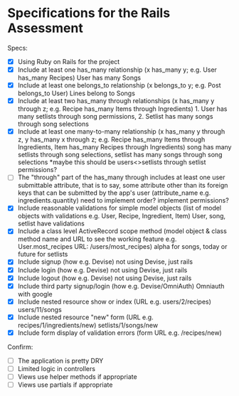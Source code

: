 # Specifications for the Rails Assessment

Specs:
- [x] Using Ruby on Rails for the project
- [X] Include at least one has_many relationship (x has_many y; e.g. User has_many Recipes) User has many Songs
- [X] Include at least one belongs_to relationship (x belongs_to y; e.g. Post belongs_to User) Lines belong to Songs
- [X] Include at least two has_many through relationships (x has_many y through z; e.g. Recipe has_many Items through Ingredients) 1. User has many setlists through song permissions, 2. Setlist has many songs through song selections
- [X] Include at least one many-to-many relationship (x has_many y through z, y has_many x through z; e.g. Recipe has_many Items through Ingredients, Item has_many Recipes through Ingredients) song has many setlists through song selections, setlist has many songs through song selections *maybe this should be users<>setlists through setlist permissions?
- [ ] The "through" part of the has_many through includes at least one user submittable attribute, that is to say, some attribute other than its foreign keys that can be submitted by the app's user (attribute_name e.g. ingredients.quantity) need to implement order? implement permissions?
- [X] Include reasonable validations for simple model objects (list of model objects with validations e.g. User, Recipe, Ingredient, Item) User, song, setlist have validations
- [X] Include a class level ActiveRecord scope method (model object & class method name and URL to see the working feature e.g. User.most_recipes URL: /users/most_recipes) alpha for songs, today or future for setlists
- [X] Include signup (how e.g. Devise) not using Devise, just rails
- [X] Include login (how e.g. Devise) not using Devise, just rails
- [X] Include logout (how e.g. Devise) not using Devise, just rails
- [X] Include third party signup/login (how e.g. Devise/OmniAuth) Omniauth with google
- [X] Include nested resource show or index (URL e.g. users/2/recipes) users/11/songs
- [X] Include nested resource "new" form (URL e.g. recipes/1/ingredients/new) setlists/1/songs/new
- [X] Include form display of validation errors (form URL e.g. /recipes/new)

Confirm:
- [ ] The application is pretty DRY
- [ ] Limited logic in controllers
- [ ] Views use helper methods if appropriate
- [ ] Views use partials if appropriate